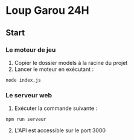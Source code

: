 # Loup Garou 24H

## Start

### Le moteur de jeu

1. Copier le dossier models à la racine du projet
2. Lancer le moteur en exécutant : 
```
node index.js
```
### Le serveur web

1. Exécuter la commande suivante :
```
npm run serveur
```
2. L'API est accessible sur le port 3000